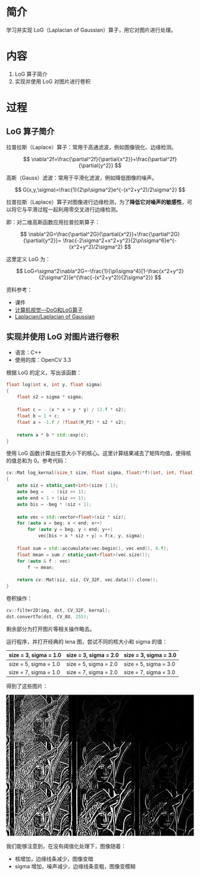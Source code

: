 # 简介

学习并实现 LoG（Laplacian of Gaussian）算子，用它对图片进行处理。

# 内容

1. LoG 算子简介
2. 实现并使用 LoG 对图片进行卷积

# 过程

## LoG 算子简介

拉普拉斯（Laplace）算子：常用于高通滤波，例如图像锐化、边缘检测。

$$
\nabla^2f=\frac{\partial^2f}{\partial{x^2}}+\frac{\partial^2f}{\partial{y^2}}
$$

高斯（Gauss）滤波：常用于平滑化滤波，例如降低图像的噪声。

$$
G(x,y,\sigma)=\frac{1}{2\pi\sigma^2}e^{-(x^2+y^2)/2\sigma^2}
$$

拉普拉斯（Laplace）算子对图像进行边缘检测，为了**降低它对噪声的敏感性**，可以将它与平滑过程一起利用零交叉进行边缘检测。

即：对二维高斯函数应用拉普拉斯算子：

$$
\nabla^2G=\frac{\partial^2G}{\partial{x^2}}+\frac{\partial^2G}{\partial{y^2}}=
\frac{-2\sigma^2+x^2+y^2}{2\pi\sigma^6}e^{-(x^2+y^2)/2\sigma^2}
$$

这里定义 LoG 为：

$$
LoG=\sigma^2\nabla^2G=-\frac{1}{\pi\sigma^4}[1-\frac{x^2+y^2}{2\sigma^2}]e^{\frac{-(x^2+y^2)}{2\sigma^2}}
$$

资料参考：

- 课件
- [计算机视觉—DoG和LoG算子](http://blog.csdn.net/gnehcuoz/article/details/52793654)
- [Laplacian/Laplacian of Gaussian](http://homepages.inf.ed.ac.uk/rbf/HIPR2/log.htm)

## 实现并使用 LoG 对图片进行卷积

 - 语言：C++
 - 使用的库：OpenCV 3.3

根据 LoG 的定义，写出该函数：

```C++
float log(int x, int y, float sigma)
{
    float s2 = sigma * sigma;

    float c = - (x * x + y * y) / (2.f * s2);
    float b = 1 + c;
    float a = -1.f / (float(M_PI) * s2 * s2);

    return a * b * std::exp(c);
}
```

使用 LoG 函数计算出任意大小下的核心。这里计算结果减去了矩阵均值，使得核的值总和为 0。参考代码：

```C++
cv::Mat log_kernal(size_t size, float sigma, float(*f)(int, int, float))
{
    auto siz = static_cast<int>(size | 1);
    auto beg =   - (siz >> 1);
    auto end = 1 + (siz >> 1);
    auto bis = -beg * (siz + 1);

    auto vec = std::vector<float>(siz * siz);
    for (auto x = beg; x < end; x++)
        for (auto y = beg; y < end; y++)
            vec[bis + x * siz + y] = f(x, y, sigma);

    float sum = std::accumulate(vec.begin(), vec.end(), 0.f);
    float mean = sum / static_cast<float>(vec.size());
    for (auto & f : vec)
        f -= mean;

    return cv::Mat(siz, siz, CV_32F, vec.data()).clone();
}
```

卷积操作：

```C++
cv::filter2D(img, dst, CV_32F, kernal);
dst.convertTo(dst, CV_8U, 255);
```

剩余部分为打开图片等相关操作略去。

运行程序，并打开经典的 lena 图，尝试不同的核大小和 sigma 的值：

| size = 3, sigma = 1.0 | size = 3, sigma = 2.0 | size = 3, sigma = 3.0 |
| --------------------- | --------------------- | --------------------- |
| size = 5, sigma = 1.0 | size = 5, sigma = 2.0 | size = 5, sigma = 3.0 |
| size = 7, sigma = 1.0 | size = 7, sigma = 2.0 | size = 7, sigma = 3.0 |

得到了这些图片：

![6.lena](6.lena.jpg)

我们能够注意到，在没有阈值化处理下，图像随着：

- 核增加，边缘线条减少，图像变暗
- sigma 增加，噪声减少，边缘线条变粗，图像变模糊

